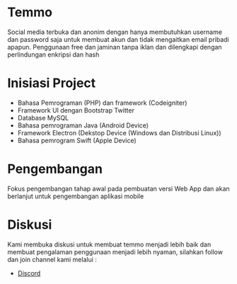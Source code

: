# Temmo
Social media terbuka dan anonim dengan hanya membutuhkan username dan password saja untuk membuat akun dan tidak mengaitkan email pribadi apapun. Penggunaan free dan jaminan tanpa iklan dan dilengkapi dengan perlindungan enkripsi dan hash

# Inisiasi Project
* Bahasa Pemrograman (PHP) dan framework (Codeigniter)
* Framework UI dengan Bootstrap Twitter
* Database MySQL
* Bahasa pemrograman Java (Android Device)
* Framework Electron (Dekstop Device (Windows dan Distribusi Linux))
* Bahasa pemrogram Swift (Apple Device)

# Pengembangan
Fokus pengembangan tahap awal pada pembuatan versi Web App dan akan berlanjut untuk pengembangan aplikasi mobile

# Diskusi
Kami membuka diskusi untuk membuat temmo menjadi lebih baik dan membuat pengalaman penggunaan menjadi lebih nyaman, silahkan follow dan join channel kami melalui :
* [Discord](https://discord.gg/XhhYUHCW)
